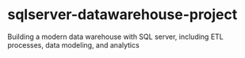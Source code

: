 # sqlserver-datawarehouse-project
Building a modern data warehouse with SQL server, including ETL processes, data modeling, and analytics
